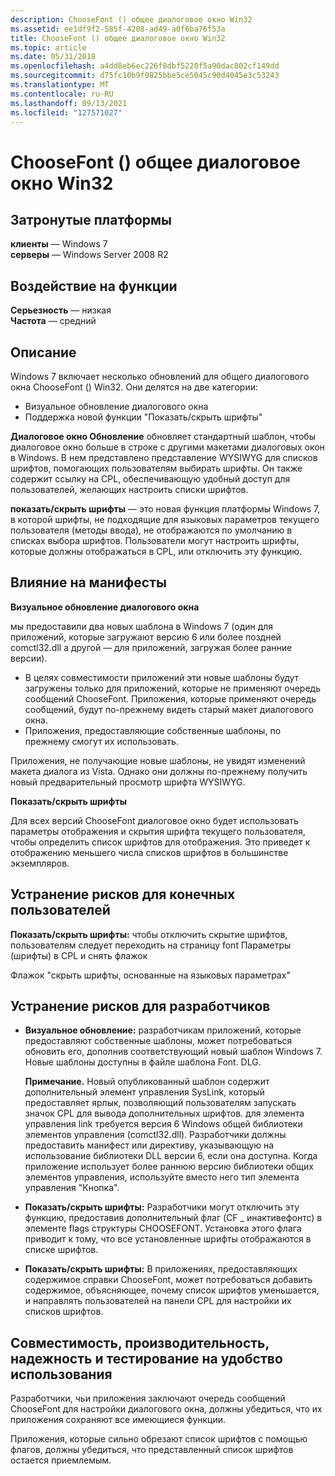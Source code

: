 ```yaml
---
description: ChooseFont () общее диалоговое окно Win32
ms.assetid: ee1df9f2-585f-4208-ad49-a0f6ba76f53a
title: ChooseFont () общее диалоговое окно Win32
ms.topic: article
ms.date: 05/31/2018
ms.openlocfilehash: a4dd8eb6ec226f8dbf5220f5a90dac802cf149dd
ms.sourcegitcommit: d75fc10b9f0825bbe5ce5045c90d4045e3c53243
ms.translationtype: MT
ms.contentlocale: ru-RU
ms.lasthandoff: 09/13/2021
ms.locfileid: "127571027"
---
```

# <a name="choosefont-win32-common-dialog"></a>ChooseFont () общее диалоговое окно Win32

## <a name="affected-platforms"></a>Затронутые платформы

**клиенты** — Windows 7  
**серверы** — Windows Server 2008 R2  









## <a name="feature-impact"></a>Воздействие на функции

**Серьезность** — низкая  
**Частота** — средний  




## <a name="description"></a>Описание

Windows 7 включает несколько обновлений для общего диалогового окна ChooseFont () Win32. Они делятся на две категории:

-   Визуальное обновление диалогового окна
-   Поддержка новой функции "Показать/скрыть шрифты"

**Диалоговое окно Обновление** обновляет стандартный шаблон, чтобы диалоговое окно больше в строке с другими макетами диалоговых окон в Windows. В нем представлено представление WYSIWYG для списков шрифтов, помогающих пользователям выбирать шрифты. Он также содержит ссылку на CPL, обеспечивающую удобный доступ для пользователей, желающих настроить списки шрифтов.

**показать/скрыть шрифты** — это новая функция платформы Windows 7, в которой шрифты, не подходящие для языковых параметров текущего пользователя (методы ввода), не отображаются по умолчанию в списках выбора шрифтов. Пользователи могут настроить шрифты, которые должны отображаться в CPL, или отключить эту функцию.

## <a name="manifestation-of-impact"></a>Влияние на манифесты

**Визуальное обновление диалогового окна**

мы предоставили два новых шаблона в Windows 7 (один для приложений, которые загружают версию 6 или более поздней comctl32.dll а другой — для приложений, загружая более ранние версии).

-   В целях совместимости приложений эти новые шаблоны будут загружены только для приложений, которые не применяют очередь сообщений ChooseFont. Приложения, которые применяют очередь сообщений, будут по-прежнему видеть старый макет диалогового окна.
-   Приложения, предоставляющие собственные шаблоны, по прежнему смогут их использовать.

Приложения, не получающие новые шаблоны, не увидят изменений макета диалога из Vista. Однако они должны по-прежнему получить новый предварительный просмотр шрифта WYSIWYG.

**Показать/скрыть шрифты**

Для всех версий ChooseFont диалоговое окно будет использовать параметры отображения и скрытия шрифта текущего пользователя, чтобы определить список шрифтов для отображения. Это приведет к отображению меньшего числа списков шрифтов в большинстве экземпляров.

## <a name="end-user-mitigation"></a>Устранение рисков для конечных пользователей

**Показать/скрыть шрифты:** чтобы отключить скрытие шрифтов, пользователям следует переходить на страницу font Параметры (шрифты) в CPL и снять флажок

Флажок "скрыть шрифты, основанные на языковых параметрах"

## <a name="developer-mitigation"></a>Устранение рисков для разработчиков

-   **Визуальное обновление:** разработчикам приложений, которые предоставляют собственные шаблоны, может потребоваться обновить его, дополнив соответствующий новый шаблон Windows 7. Новые шаблоны доступны в файле шаблона Font. DLG.

    **Примечание.** Новый опубликованный шаблон содержит дополнительный элемент управления SysLink, который предоставляет ярлык, позволяющий пользователям запускать значок CPL для вывода дополнительных шрифтов. для элемента управления link требуется версия 6 Windows общей библиотеки элементов управления (comctl32.dll). Разработчики должны предоставить манифест или директиву, указывающую на использование библиотеки DLL версии 6, если она доступна. Когда приложение использует более раннюю версию библиотеки общих элементов управления, используйте вместо него тип элемента управления "Кнопка".

-   **Показать/скрыть шрифты:** Разработчики могут отключить эту функцию, предоставив дополнительный флаг (CF \_ инактивефонтс) в элементе flags структуры CHOOSEFONT. Установка этого флага приводит к тому, что все установленные шрифты отображаются в списке шрифтов.
-   **Показать/скрыть шрифты:** В приложениях, предоставляющих содержимое справки ChooseFont, может потребоваться добавить содержимое, объясняющее, почему список шрифтов уменьшается, и направлять пользователей на панели CPL для настройки их списков шрифтов.

## <a name="compatibility-performance-reliability-and-usability-testing"></a>Совместимость, производительность, надежность и тестирование на удобство использования

Разработчики, чьи приложения заключают очередь сообщений ChooseFont для настройки диалогового окна, должны убедиться, что их приложения сохраняют все имеющиеся функции.

Приложения, которые сильно обрезают список шрифтов с помощью флагов, должны убедиться, что представленный список шрифтов остается приемлемым.

 

 



